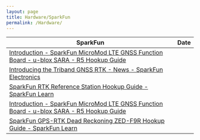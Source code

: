 ```yaml
---
layout: page
title: Hardware/SparkFun
permalink: /Hardware/
---
```


| SparkFun | Date |
|---|---|
| [Introduction - SparkFun MicroMod LTE GNSS Function Board - u-blox SARA - R5 Hookup Guide](https://sparkfun.github.io/SparkFun_MicroMod_LTE_GNSS_Function_Board_u-blox_SARA-R5/introduction/ ) |
| [Introducing the Triband GNSS RTK - News - SparkFun Electronics](https://www.sparkfun.com/news/8524 ) |
| [SparkFun RTK Reference Station Hookup Guide - SparkFun Learn](https://learn.sparkfun.com/tutorials/sparkfun-rtk-reference-station-hookup-guide/all ) |
| [Introduction - SparkFun MicroMod LTE GNSS Function Board - u-blox SARA - R5 Hookup Guide](https://sparkfun.github.io/SparkFun_MicroMod_LTE_GNSS_Function_Board_u-blox_SARA-R5/introduction/ ) |
| [SparkFun GPS-RTK Dead Reckoning ZED-F9R Hookup Guide - SparkFun Learn](https://learn.sparkfun.com/tutorials/sparkfun-gps-rtk-dead-reckoning-zed-f9r-hookup-guide/all ) |
